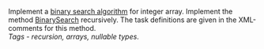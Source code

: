 Implement a [binary search algorithm](https://en.wikipedia.org/wiki/Binary_search_algorithm) for integer array. Implement the method [BinarySearch](BinarySearchTask/ArrayExtension.cs#L27) recursively. The task definitions are given in the XML-comments for this method.   
*Tags - recursion, arrays, nullable types*.